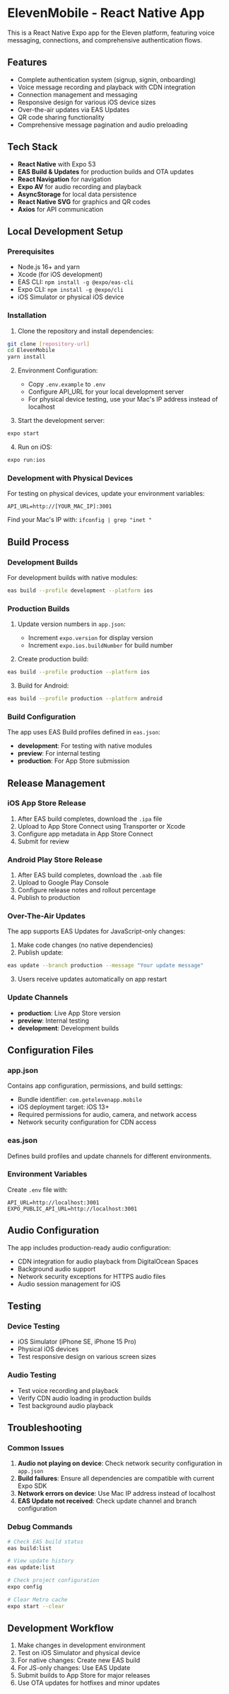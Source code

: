 # ElevenMobile - React Native App

This is a React Native Expo app for the Eleven platform, featuring voice messaging, connections, and comprehensive authentication flows.

## Features

- Complete authentication system (signup, signin, onboarding)
- Voice message recording and playback with CDN integration
- Connection management and messaging
- Responsive design for various iOS device sizes
- Over-the-air updates via EAS Updates
- QR code sharing functionality
- Comprehensive message pagination and audio preloading

## Tech Stack

- **React Native** with Expo 53
- **EAS Build & Updates** for production builds and OTA updates
- **React Navigation** for navigation
- **Expo AV** for audio recording and playback
- **AsyncStorage** for local data persistence
- **React Native SVG** for graphics and QR codes
- **Axios** for API communication

## Local Development Setup

### Prerequisites

- Node.js 16+ and yarn
- Xcode (for iOS development)
- EAS CLI: `npm install -g @expo/eas-cli`
- Expo CLI: `npm install -g @expo/cli`
- iOS Simulator or physical iOS device

### Installation

1. Clone the repository and install dependencies:
```bash
git clone [repository-url]
cd ElevenMobile
yarn install
```

2. Environment Configuration:
   - Copy `.env.example` to `.env`
   - Configure API_URL for your local development server
   - For physical device testing, use your Mac's IP address instead of localhost

3. Start the development server:
```bash
expo start
```

4. Run on iOS:
```bash
expo run:ios
```

### Development with Physical Devices

For testing on physical devices, update your environment variables:
```
API_URL=http://[YOUR_MAC_IP]:3001
```

Find your Mac's IP with: `ifconfig | grep "inet "`

## Build Process

### Development Builds

For development builds with native modules:
```bash
eas build --profile development --platform ios
```

### Production Builds

1. Update version numbers in `app.json`:
   - Increment `expo.version` for display version
   - Increment `expo.ios.buildNumber` for build number

2. Create production build:
```bash
eas build --profile production --platform ios
```

3. Build for Android:
```bash
eas build --profile production --platform android
```

### Build Configuration

The app uses EAS Build profiles defined in `eas.json`:
- **development**: For testing with native modules
- **preview**: For internal testing
- **production**: For App Store submission

## Release Management

### iOS App Store Release

1. After EAS build completes, download the `.ipa` file
2. Upload to App Store Connect using Transporter or Xcode
3. Configure app metadata in App Store Connect
4. Submit for review

### Android Play Store Release

1. After EAS build completes, download the `.aab` file
2. Upload to Google Play Console
3. Configure release notes and rollout percentage
4. Publish to production

### Over-The-Air Updates

The app supports EAS Updates for JavaScript-only changes:

1. Make code changes (no native dependencies)
2. Publish update:
```bash
eas update --branch production --message "Your update message"
```

3. Users receive updates automatically on app restart

### Update Channels

- **production**: Live App Store version
- **preview**: Internal testing
- **development**: Development builds

## Configuration Files

### app.json
Contains app configuration, permissions, and build settings:
- Bundle identifier: `com.getelevenapp.mobile`
- iOS deployment target: iOS 13+
- Required permissions for audio, camera, and network access
- Network security configuration for CDN access

### eas.json
Defines build profiles and update channels for different environments.

### Environment Variables

Create `.env` file with:
```
API_URL=http://localhost:3001
EXPO_PUBLIC_API_URL=http://localhost:3001
```

## Audio Configuration

The app includes production-ready audio configuration:
- CDN integration for audio playback from DigitalOcean Spaces
- Background audio support
- Network security exceptions for HTTPS audio files
- Audio session management for iOS

## Testing

### Device Testing
- iOS Simulator (iPhone SE, iPhone 15 Pro)
- Physical iOS devices
- Test responsive design on various screen sizes

### Audio Testing
- Test voice recording and playback
- Verify CDN audio loading in production builds
- Test background audio playback

## Troubleshooting

### Common Issues

1. **Audio not playing on device**: Check network security configuration in `app.json`
2. **Build failures**: Ensure all dependencies are compatible with current Expo SDK
3. **Network errors on device**: Use Mac IP address instead of localhost
4. **EAS Update not received**: Check update channel and branch configuration

### Debug Commands

```bash
# Check EAS build status
eas build:list

# View update history
eas update:list

# Check project configuration
expo config

# Clear Metro cache
expo start --clear
```

## Development Workflow

1. Make changes in development environment
2. Test on iOS Simulator and physical device
3. For native changes: Create new EAS build
4. For JS-only changes: Use EAS Update
5. Submit builds to App Store for major releases
6. Use OTA updates for hotfixes and minor updates
